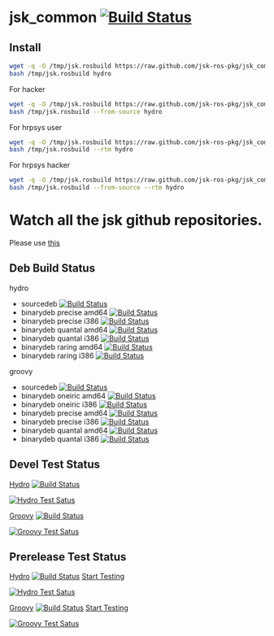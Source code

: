 jsk_common [![Build Status](https://travis-ci.org/jsk-ros-pkg/jsk_common.png?branch=master)](https://travis-ci.org/jsk-ros-pkg/jsk_common)
===

Install
---
```sh
wget -q -O /tmp/jsk.rosbuild https://raw.github.com/jsk-ros-pkg/jsk_common/master/jsk.rosbuild
bash /tmp/jsk.rosbuild hydro
```

For hacker

```sh
wget -q -O /tmp/jsk.rosbuild https://raw.github.com/jsk-ros-pkg/jsk_common/master/jsk.rosbuild
bash /tmp/jsk.rosbuild --from-source hydro
```

For hrpsys user

```sh
wget -q -O /tmp/jsk.rosbuild https://raw.github.com/jsk-ros-pkg/jsk_common/master/jsk.rosbuild
bash /tmp/jsk.rosbuild --rtm hydro
```

For hrpsys hacker

```sh
wget -q -O /tmp/jsk.rosbuild https://raw.github.com/jsk-ros-pkg/jsk_common/master/jsk.rosbuild
bash /tmp/jsk.rosbuild --from-source --rtm hydro
```

Watch all the jsk github repositories.
===
Please use [this](http://jsk-github-watcher.herokuapp.com/)

Deb Build Status
-----------------

hydro

- sourcedeb [![Build Status](http://jenkins.ros.org/buildStatus/icon?job=ros-hydro-jsk-common_sourcedeb)](http://jenkins.ros.org/job/ros-hydro-jsk-common_sourcedeb/)
- binarydeb precise amd64 [![Build Status](http://jenkins.ros.org/buildStatus/icon?job=ros-hydro-jsk-common_binarydeb_precise_amd64)](http://jenkins.ros.org/job/ros-hydro-jsk-common_binarydeb_precise_amd64/)
- binarydeb precise i386 [![Build Status](http://jenkins.ros.org/buildStatus/icon?job=ros-hydro-jsk-common_binarydeb_precise_i386)](http://jenkins.ros.org/job/ros-hydro-jsk-common_binarydeb_precise_i386/)
- binarydeb quantal amd64 [![Build Status](http://jenkins.ros.org/buildStatus/icon?job=ros-hydro-jsk-common_binarydeb_quantal_amd64)](http://jenkins.ros.org/job/ros-hydro-jsk-common_binarydeb_quantal_amd64/)
- binarydeb quantal i386 [![Build Status](http://jenkins.ros.org/buildStatus/icon?job=ros-hydro-jsk-common_binarydeb_quantal_i386)](http://jenkins.ros.org/job/ros-hydro-jsk-common_binarydeb_quantal_i386/)
- binarydeb raring amd64 [![Build Status](http://jenkins.ros.org/buildStatus/icon?job=ros-hydro-jsk-common_binarydeb_raring_amd64)](http://jenkins.ros.org/job/ros-hydro-jsk-common_binarydeb_raring_amd64/)
- binarydeb raring i386 [![Build Status](http://jenkins.ros.org/buildStatus/icon?job=ros-hydro-jsk-common_binarydeb_raring_i386)](http://jenkins.ros.org/job/ros-hydro-jsk-common_binarydeb_raring_i386/)

groovy

- sourcedeb [![Build Status](http://jenkins.ros.org/buildStatus/icon?job=ros-groovy-jsk-common_sourcedeb)](http://jenkins.ros.org/job/ros-groovy-jsk-common_sourcedeb/)
- binarydeb oneiric amd64 [![Build Status](http://jenkins.ros.org/buildStatus/icon?job=ros-groovy-jsk-common_binarydeb_oneiric_amd64)](http://jenkins.ros.org/job/ros-groovy-jsk-common_binarydeb_oneiric_amd64/)
- binarydeb oneiric i386 [![Build Status](http://jenkins.ros.org/buildStatus/icon?job=ros-groovy-jsk-common_binarydeb_oneiric_i386)](http://jenkins.ros.org/job/ros-groovy-jsk-common_binarydeb_oneiric_i386/)
- binarydeb precise amd64 [![Build Status](http://jenkins.ros.org/buildStatus/icon?job=ros-groovy-jsk-common_binarydeb_precise_amd64)](http://jenkins.ros.org/job/ros-groovy-jsk-common_binarydeb_precise_amd64/)
- binarydeb precise i386 [![Build Status](http://jenkins.ros.org/buildStatus/icon?job=ros-groovy-jsk-common_binarydeb_precise_i386)](http://jenkins.ros.org/job/ros-groovy-jsk-common_binarydeb_precise_i386/)
- binarydeb quantal amd64 [![Build Status](http://jenkins.ros.org/buildStatus/icon?job=ros-groovy-jsk-common_binarydeb_quantal_amd64)](http://jenkins.ros.org/job/ros-groovy-jsk-common_binarydeb_quantal_amd64/)
- binarydeb quantal i386 [![Build Status](http://jenkins.ros.org/buildStatus/icon?job=ros-groovy-jsk-common_binarydeb_quantal_i386)](http://jenkins.ros.org/job/ros-groovy-jsk-common_binarydeb_quantal_i386/)

Devel Test Status
-----------------
[Hydro](http://jenkins.ros.org/job/devel-hydro-jsk_common/) [![Build Status](http://jenkins.ros.org/buildStatus/icon?job=devel-hydro-jsk_common)](http://jenkins.ros.org/job/devel-hydro-jsk_common/)

[![Hydro Test Satus](http://jenkins.ros.org/job/devel-hydro-jsk_common/test/trend?job)](http://jenkins.ros.org/job/devel-hydro-jsk_common/)

[Groovy](http://jenkins.ros.org/job/devel-groovy-jsk_common) [![Build Status](http://jenkins.ros.org/buildStatus/icon?job=devel-groovy-jsk_common)](http://jenkins.ros.org/job/devel-groovy-jsk_common/)

[![Groovy Test Satus](http://jenkins.ros.org/job/devel-groovy-jsk_common/test/trend?job)](http://jenkins.ros.org/job/devel-groovy-jsk_common/)

Prerelease Test Status
----------------------

[Hydro](http://jenkins.ros.org/job/prerelease-hydro-jsk_common/) [![Build Status](http://jenkins.ros.org/buildStatus/icon?job=prerelease-hydro-jsk_common)](http://jenkins.ros.org/job/prerelease-hydro-jsk_common/) [Start Testing](http://prerelease.ros.org/create_job/hydro)

[![Hydro Test Satus](http://jenkins.ros.org/job/prerelease-hydro-jsk_common/test/trend?job)](http://jenkins.ros.org/job/prerelease-hydro-jsk_common/)

[Groovy](http://jenkins.ros.org/job/prerelease-groovy-jsk_common) [![Build Status](http://jenkins.ros.org/buildStatus/icon?job=prerelease-groovy-jsk_common)](http://jenkins.ros.org/job/prerelease-groovy-jsk_common/)  [Start Testing](http://prerelease.ros.org/create_job/groovy)

[![Groovy Test Satus](http://jenkins.ros.org/job/prerelease-groovy-jsk_common/test/trend?job)](http://jenkins.ros.org/job/prerelease-groovy-jsk_common/)
